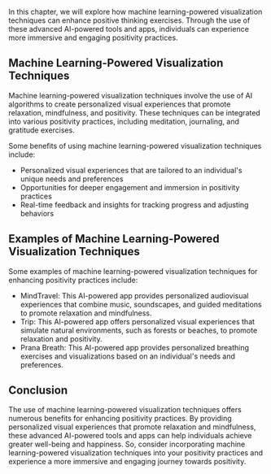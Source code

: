 
In this chapter, we will explore how machine learning-powered visualization techniques can enhance positive thinking exercises. Through the use of these advanced AI-powered tools and apps, individuals can experience more immersive and engaging positivity practices.

Machine Learning-Powered Visualization Techniques
-------------------------------------------------

Machine learning-powered visualization techniques involve the use of AI algorithms to create personalized visual experiences that promote relaxation, mindfulness, and positivity. These techniques can be integrated into various positivity practices, including meditation, journaling, and gratitude exercises.

Some benefits of using machine learning-powered visualization techniques include:

* Personalized visual experiences that are tailored to an individual's unique needs and preferences
* Opportunities for deeper engagement and immersion in positivity practices
* Real-time feedback and insights for tracking progress and adjusting behaviors

Examples of Machine Learning-Powered Visualization Techniques
-------------------------------------------------------------

Some examples of machine learning-powered visualization techniques for enhancing positivity practices include:

* MindTravel: This AI-powered app provides personalized audiovisual experiences that combine music, soundscapes, and guided meditations to promote relaxation and mindfulness.
* Trip: This AI-powered app offers personalized visual experiences that simulate natural environments, such as forests or beaches, to promote relaxation and positivity.
* Prana Breath: This AI-powered app provides personalized breathing exercises and visualizations based on an individual's needs and preferences.

Conclusion
----------

The use of machine learning-powered visualization techniques offers numerous benefits for enhancing positivity practices. By providing personalized visual experiences that promote relaxation and mindfulness, these advanced AI-powered tools and apps can help individuals achieve greater well-being and happiness. So, consider incorporating machine learning-powered visualization techniques into your positivity practices and experience a more immersive and engaging journey towards positivity.
